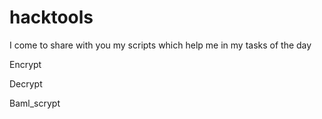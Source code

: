 # hacktools
I come to share with you my scripts which help me in my tasks of the day

Encrypt

Decrypt

Baml_scrypt
